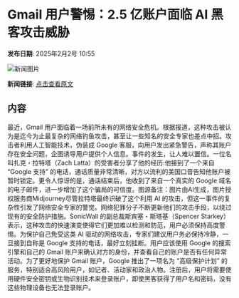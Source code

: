 # Gmail 用户警惕：2.5 亿账户面临 AI 黑客攻击威胁

**发布日期**: 2025年2月2号 10:55

![新闻图片](https://pic.chinaz.com/picmap/202306161513254632_1.jpg)

**新闻链接**: [点击查看原文](https://www.aibase.com/zh/news/15047)

## 内容

最近，Gmail 用户面临着一场前所未有的网络安全危机。根据报道，这种攻击被认为是迄今为止最复杂的网络钓鱼攻击，甚至让一些知名的安全专家也差点中招。攻击者利用人工智能技术，伪装成 Google 客服，向用户发出紧急警告，声称其账户存在安全问题，企图诱导用户提供个人信息。事件的发生，让人难以置信。一位名叫扎克・拉特塔（Zach Latta）的受害者分享了他的经历:他接到了一个来自 “Google 支持” 的电话，通话质量非常清晰，对方以流利的美国口音告知他账户被暂时锁定。更令人惊讶的是，通话结束后，他收到了来自一个真实的 Google 域名的电子邮件，进一步增加了这个骗局的可信度。图源备注：图片由AI生成，图片授权服务商Midjourney尽管拉特塔最终识破了这个利用 AI 的攻击，但这一事件的复杂性引发了网络安全专家的警觉。网络犯罪分子不断更新他们的攻击手段，以绕过现有的安全防护措施。SonicWall 的副总裁斯宾塞・斯塔基（Spencer Starkey）表示，这种攻击的快速演变使得它们更加难以检测和防范，用户必须保持高度警惕。为保护自己免受这类 AI 驱动的网络攻击，专家们建议用户务必保持冷静，一旦接到自称是 Google 支持的电话，最好立刻挂断。用户应该使用 Google 的搜索引擎和自己的 Gmail 账户来确认对方的身份，并查看自己的账户是否有任何异常活动。为了更好地保护 Gmail 账户，Google 推出了一项名为 “高级保护计划” 的服务，特别适合高风险用户，如记者、活动家和政治人物。注册后，用户将需要使用硬件安全密钥或生物识别技术来登录账户，即使黑客获得了用户名和密码，没有这些物理设备也无法登录账户。
